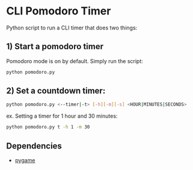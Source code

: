 # CLI Pomodoro Timer

Python script to run a CLI timer that does two things:

## 1) Start a pomodoro timer

Pomodoro mode is on by default. Simply run the script:
```bash
python pomodoro.py
```


## 2) Set a countdown timer:
```bash
python pomodoro.py <--timer|-t> [-h][-m][-s] <HOUR|MINUTES|SECONDS>
```
ex. Setting a timer for 1 hour and 30 minutes:
```bash
python pomodoro.py t -h 1 -m 30
```

## Dependencies
* [pygame](https://pygame.org/wiki/GettingStarted)
